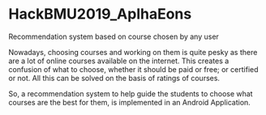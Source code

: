 # HackBMU2019_AplhaEons

Recommendation system based on course chosen by any user

Nowadays, choosing courses and working on them is quite pesky as there are a lot of online courses available on the internet. This creates a confusion of what to choose, whether it should be paid or free; or certified or not. 
All this can be solved on the basis of ratings of courses.

So, a recommendation system to help guide the students to choose what courses are the best for them, is implemented in an Android Application.
